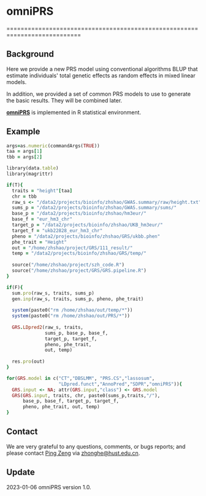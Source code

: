 # omniPRS
===========================================================================
## Background
Here we provide a new PRS model using conventional algorithms BLUP that estimate individuals' total genetic effects as random effects in mixed linear models.

In addition, we provided a set of common PRS models to use to generate the basic results. They will be combined later.

**[omniPRS](https://github.com/biostatShao/omniPRS)** is implemented in R statistical environment.

## Example
```ruby
args=as.numeric(commandArgs(TRUE))
taa = args[1]
tbb = args[2]

library(data.table)
library(magrittr)

if(T){
  traits = "height"[taa]
  chr = tbb
  raw_s <- "/data2/projects/bioinfo/zhshao/GWAS.summary/raw/height.txt"
  sums_p = "/data2/projects/bioinfo/zhshao/GWAS.summary/sums/"
  base_p = "/data2/projects/bioinfo/zhshao/hm3eur/"
  base_f = "eur_hm3_chr"
  target_p = "/data2/projects/bioinfo/zhshao/UKB_hm3eur/"
  target_f = "ukb22828_eur_hm3_chr"
  pheno = "/data2/projects/bioinfo/zhshao/GRS/ukbb.phen"
  phe_trait = "Height"
  out = "/home/zhshao/project/GRS/111_result/"
  temp = "/data2/projects/bioinfo/zhshao/GRS/temp/"
  
  source("/home/zhshao/project/szh_code.R")
  source("/home/zhshao/project/GRS/GRS.pipeline.R")
}

if(F){
  sum.pro(raw_s, traits, sums_p)
  gen.inp(raw_s, traits, sums_p, pheno, phe_trait)
  
  system(paste0("rm /home/zhshao/out/temp/*"))
  system(paste0("rm /home/zhshao/out/PRS/*"))
  
  GRS.LDpred2(raw_s, traits,
              sums_p, base_p, base_f,
              target_p, target_f,
              pheno, phe_trait,
              out, temp)
  
  res.pro(out)
}

for(GRS.model in c("CT","DBSLMM", "PRS.CS","lassosum",
                   "LDpred.funct","AnnoPred","SDPR","omniPRS")){
  GRS.input <- NA; attr(GRS.input,"class") <- GRS.model
  GRS(GRS.input, traits, chr, paste0(sums_p,traits,"/"), 
      base_p, base_f, target_p, target_f,
      pheno, phe_trait, out, temp)
}

```

## Contact
We are very grateful to any questions, comments, or bugs reports; and please contact [Ping Zeng](https://github.com/biostatShao) via zhonghe@hust.edu.cn.

## Update
2023-01-06 omniPRS version 1.0.
